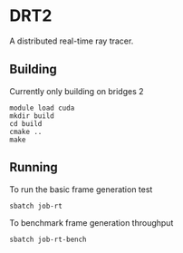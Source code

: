# DRT2
A distributed real-time ray tracer.

## Building
Currently only building on bridges 2
```
module load cuda
mkdir build
cd build
cmake ..
make
```

## Running
To run the basic frame generation test
```
sbatch job-rt
```
To benchmark frame generation throughput
```
sbatch job-rt-bench
```